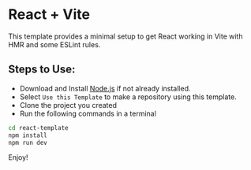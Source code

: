 # React + Vite

This template provides a minimal setup to get React working in Vite with HMR and some ESLint rules.

## Steps to Use:
- Download and Install [Node.js](https://nodejs.org/en) if not already installed.
- Select `Use this Template` to make a repository using this template.
- Clone the project you created
- Run the following commands in a terminal
```bash
cd react-template
npm install
npm run dev
```

Enjoy!